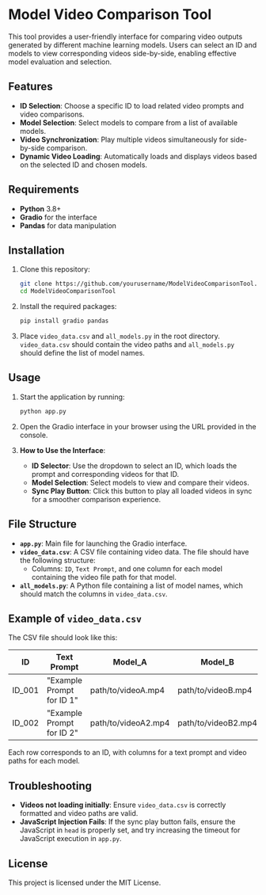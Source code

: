 
# Model Video Comparison Tool

This tool provides a user-friendly interface for comparing video outputs generated by different machine learning models. Users can select an ID and models to view corresponding videos side-by-side, enabling effective model evaluation and selection.

## Features

- **ID Selection**: Choose a specific ID to load related video prompts and video comparisons.
- **Model Selection**: Select models to compare from a list of available models.
- **Video Synchronization**: Play multiple videos simultaneously for side-by-side comparison.
- **Dynamic Video Loading**: Automatically loads and displays videos based on the selected ID and chosen models.

## Requirements

- **Python** 3.8+
- **Gradio** for the interface
- **Pandas** for data manipulation

## Installation

1. Clone this repository:
   ```bash
   git clone https://github.com/yourusername/ModelVideoComparisonTool.git
   cd ModelVideoComparisonTool
   ```

2. Install the required packages:
   ```bash
   pip install gradio pandas
   ```

3. Place `video_data.csv` and `all_models.py` in the root directory. `video_data.csv` should contain the video paths and `all_models.py` should define the list of model names.

## Usage

1. Start the application by running:
   ```bash
   python app.py
   ```

2. Open the Gradio interface in your browser using the URL provided in the console.

3. **How to Use the Interface**:
   - **ID Selector**: Use the dropdown to select an ID, which loads the prompt and corresponding videos for that ID.
   - **Model Selection**: Select models to view and compare their videos.
   - **Sync Play Button**: Click this button to play all loaded videos in sync for a smoother comparison experience.

## File Structure

- **`app.py`**: Main file for launching the Gradio interface.
- **`video_data.csv`**: A CSV file containing video data. The file should have the following structure:
  - Columns: `ID`, `Text Prompt`, and one column for each model containing the video file path for that model.
- **`all_models.py`**: A Python file containing a list of model names, which should match the columns in `video_data.csv`.

## Example of `video_data.csv`

The CSV file should look like this:

| ID       | Text Prompt               | Model_A              | Model_B              | Model_C              |
|----------|----------------------------|----------------------|----------------------|----------------------|
| ID_001   | "Example Prompt for ID 1"  | path/to/videoA.mp4   | path/to/videoB.mp4   | path/to/videoC.mp4   |
| ID_002   | "Example Prompt for ID 2"  | path/to/videoA2.mp4  | path/to/videoB2.mp4  | path/to/videoC2.mp4  |

Each row corresponds to an ID, with columns for a text prompt and video paths for each model.

## Troubleshooting

- **Videos not loading initially**: Ensure `video_data.csv` is correctly formatted and video paths are valid.
- **JavaScript Injection Fails**: If the sync play button fails, ensure the JavaScript in `head` is properly set, and try increasing the timeout for JavaScript execution in `app.py`.

## License

This project is licensed under the MIT License.
